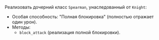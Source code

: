 Реализовать дочерний класс `Spearman`, унаследованный от `Knight`:
- Особая способность: "Полная блокировка" (полностью отражает один урон).
- Методы:
  - `block_attack` (реализация полной блокировки).